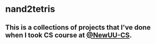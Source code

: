 # nand2tetris
## This is a collections of projects that I've done when I took CS course at [@NewUU-CS](https://github.com/NewUU-CS).

